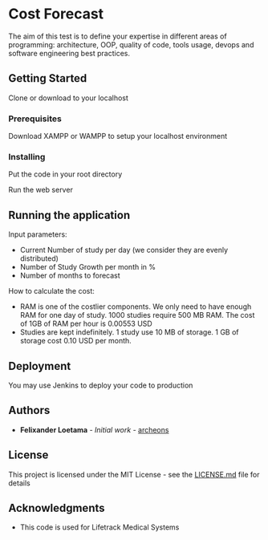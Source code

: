 # Cost Forecast

The aim of this test is to define your expertise in different areas of programming: architecture, OOP, quality of code, tools usage, devops and software engineering best practices.

## Getting Started

Clone or download to your localhost

### Prerequisites

Download XAMPP or WAMPP to setup your localhost environment

### Installing

Put the code in your root directory

Run the web server

## Running the application

Input parameters:
- Current Number of study per day (we consider they are evenly distributed)
- Number of Study Growth per month in %
- Number of months to forecast

How to calculate the cost:
- RAM is one of the costlier components. We only need to have enough RAM for one day of study. 1000 studies require 500 MB RAM. The cost of 1GB of RAM per hour is 0.00553 USD
- Studies are kept indefinitely. 1 study use 10 MB of storage. 1 GB of storage cost 0.10 USD per month.


## Deployment

You may use Jenkins to deploy your code to production


## Authors

* **Felixander Loetama** - *Initial work* - [archeons](https://github.com/archeons)


## License

This project is licensed under the MIT License - see the [LICENSE.md](LICENSE.md) file for details

## Acknowledgments

* This code is used for Lifetrack Medical Systems

